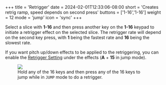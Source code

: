 +++
title = 'Retrigger'
date = 2024-02-01T12:33:06-08:00
short = 'Creates retrig ramp, speed depends on second press'
buttons = ['1-16','1-16']
weight = 12
mode = 'jump'
icon = 'sync'
+++


Select a slice with **1-16** and then press another key on the **1-16** keypad to initiate a retrigger effect on the selected slice. The retrigger rate will depend on the second key press, with **1** being the fastest rate and **16** being the slowest rate.

If you want pitch up/down effects to be applied to the retriggering, you can enable the [Retrigger Setting](#retrigger-settings) under the effects (**A** + **15** in jump mode).

<figure class="imgcombo">
<img loading="lazy" src="/img/retrigger.png">
<figcaption>Hold any of the 16 keys and then press any of the 16 keys to jump while in <code>JUMP</code> mode to do a retrigger.</figcaption>
</figure>
